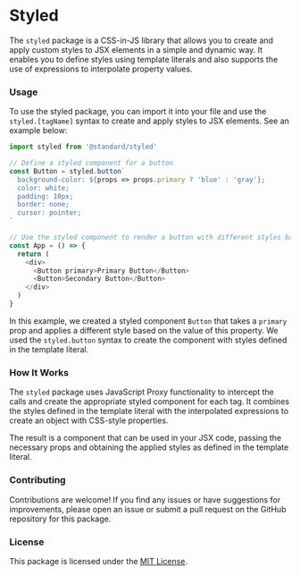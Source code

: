 # Styled

The `styled` package is a CSS-in-JS library that allows you to create and apply custom styles to JSX elements in a simple and dynamic way. It enables you to define styles using template literals and also supports the use of expressions to interpolate property values.

### Usage

To use the styled package, you can import it into your file and use the `styled.[tagName]` syntax to create and apply styles to JSX elements. See an example below:

```js
import styled from '@standard/styled'

// Define a styled component for a button
const Button = styled.button`
  background-color: ${props => props.primary ? 'blue' : 'gray'};
  color: white;
  padding: 10px;
  border: none;
  cursor: pointer;
`

// Use the styled component to render a button with different styles based on props
const App = () => {
  return (
    <div>
      <Button primary>Primary Button</Button>
      <Button>Secondary Button</Button>
    </div>
  )
}
```

In this example, we created a styled component `Button` that takes a `primary` prop and applies a different style based on the value of this property. We used the `styled.button` syntax to create the component with styles defined in the template literal.

### How It Works

The `styled` package uses JavaScript Proxy functionality to intercept the calls and create the appropriate styled component for each tag. It combines the styles defined in the template literal with the interpolated expressions to create an object with CSS-style properties.

The result is a component that can be used in your JSX code, passing the necessary props and obtaining the applied styles as defined in the template literal.

### Contributing

Contributions are welcome! If you find any issues or have suggestions for improvements, please open an issue or submit a pull request on the GitHub repository for this package.

### License

This package is licensed under the [MIT License](https://opensource.org/licenses/MIT).
